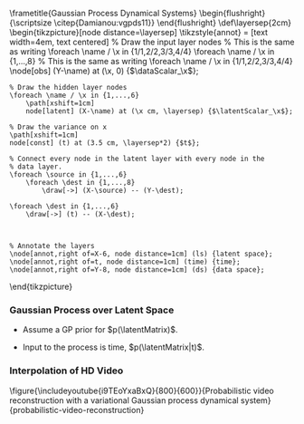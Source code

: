 <!--frame failure start-->

  \frametitle{Gaussian Process Dynamical Systems}
  \begin{flushright}
    {\scriptsize \citep{Damianou:vgpds11}}
  \end{flushright}
  \def\layersep{2cm}
  \begin{tikzpicture}[node distance=\layersep]
    \tikzstyle{annot} = [text width=4em, text centered]    % Draw the input layer nodes
    % This is the same as writing \foreach \name / \x in {1/1,2/2,3/3,4/4}
    \foreach \name / \x in {1,...,8}
    % This is the same as writing \foreach \name / \x in {1/1,2/2,3/3,4/4}
       \node[obs] (Y-\name) at (\x, 0) {$\dataScalar_\x$};
    
    
    % Draw the hidden layer nodes
    \foreach \name / \x in {1,...,6}
        \path[xshift=1cm]
        node[latent] (X-\name) at (\x cm, \layersep) {$\latentScalar_\x$};

    % Draw the variance on x
    \path[xshift=1cm]
    node[const] (t) at (3.5 cm, \layersep*2) {$t$};
        
    % Connect every node in the latent layer with every node in the
    % data layer.
    \foreach \source in {1,...,6}
        \foreach \dest in {1,...,8}
            \draw[->] (X-\source) -- (Y-\dest);

    \foreach \dest in {1,...,6}
        \draw[->] (t) -- (X-\dest);
        
        
        
    % Annotate the layers
    \node[annot,right of=X-6, node distance=1cm] (ls) {latent space};
    \node[annot,right of=t, node distance=1cm] (time) {time};
    \node[annot,right of=Y-8, node distance=1cm] (ds) {data space};
  \end{tikzpicture}

<!--frame failure end-->
<!--frame start-->
### Gaussian Process over Latent Space

-   Assume a GP prior for $p(\latentMatrix)$.

-   Input to the process is time, $p(\latentMatrix|t)$.

<!--frame end-->
<!--frame start-->
### Interpolation of HD Video

\figure{\includeyoutube{i9TEoYxaBxQ}{800}{600}}{Probabilistic video reconstruction with a variational Gaussian process dynamical system}{probabilistic-video-reconstruction}

<!--frame end-->

